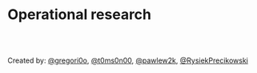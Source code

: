 # Operational research

<br><br>

Created by: [@gregori0o](https://github.com/gregori0o), [@t0ms0n00](https://github.com/t0ms0n00), [@pawlew2k](https://github.com/pawlew2k), [@RysiekPrecikowski](https://github.com/RysiekPrecikowski)
